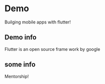 # Demo

Builging mobile apps with flutter!

## Demo info

Flutter is an open source frame work by google

## some info

Mentorship!
